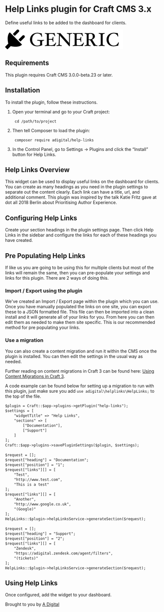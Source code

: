 # Help Links plugin for Craft CMS 3.x

Define useful links to be added to the dashboard for clients.

![Screenshot](resources/img/plugin-logo.png)

## Requirements

This plugin requires Craft CMS 3.0.0-beta.23 or later.

## Installation

To install the plugin, follow these instructions.

1. Open your terminal and go to your Craft project:

        cd /path/to/project

2. Then tell Composer to load the plugin:

        composer require adigital/help-links

3. In the Control Panel, go to Settings → Plugins and click the “Install” button for Help Links.

## Help Links Overview

This widget can be used to display useful links on the dashboard for clients. You can create as many headings as you need in the plugin settings to separate out the content clearly. Each link can have a title, url, and additional comment. This plugin was inspired by the talk Katie Fritz gave at dot all 2018 Berlin about Prioritising Author Experience.

## Configuring Help Links

Create your section headings in the plugin settings page. Then click Help Links in the sidebar and configure the links for each of these headings you have created.

## Pre Populating Help Links

If like us you are going to be using this for multiple clients but most of the links will remain the same, then you can pre-populate your settings and links for this plugin. There are 2 ways of doing this.

### Import / Export using the plugin

We've created an Import / Export page within the plugin which you can use. Once you have manually populated the links on one site, you can export these to a JSON formatted file. This file can then be imported into a clean install and it will generate all of your links for you. From here you can then edit them as needed to make them site specific. This is our recommended method for pre populating your links.

### Use a migration

You can also create a content migration and run it within the CMS once the plugin is installed. You can then edit the settings in the usual way as needed.

Further reading on content migrations in Craft 3 can be found here: [Using Content Migrations in Craft 3](https://adigital.agency/blog/using-content-migrations-in-craft-3).

A code example can be found below for setting up a migration to run with this plugin, just make sure you add `use adigital\helplinks\HelpLinks;` to the top of the file.

```
$plugin = Craft::$app->plugins->getPlugin("help-links");
$settings = [
	"widgetTitle" => "Help Links",
	"sections" => [
		["Documentation"],
		["Support"]
	]
];
Craft::$app->plugins->savePluginSettings($plugin, $settings);

$request = [];
$request["heading"] = "Documentation";
$request["position"] = "1";
$request["links"][] = [
	"Test",
	"http://www.test.com",
	"This is a test"
];
$request["links"][] = [
	"Another",
	"http://www.google.co.uk",
	"(Google)"
];
HelpLinks::$plugin->helpLinksService->generateSection($request);

$request = [];
$request["heading"] = "Support";
$request["position"] = "2";
$request["links"][] = [
	"Zendesk",
	"https://adigital.zendesk.com/agent/filters",
	"(tickets)"
];
HelpLinks::$plugin->helpLinksService->generateSection($request);
```

## Using Help Links

Once configured, add the widget to your dashboard.

Brought to you by [A Digital](https://adigital.agency)
